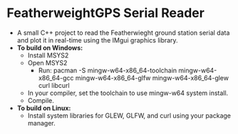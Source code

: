 # FeatherweightGPS Serial Reader
- A small C++ project to read the Featherwieght ground station serial data and plot it in real-time using the IMgui graphics library.
- **To build on Windows:**
  - Install MSYS2
  - Open MSYS2
    - Run: pacman -S mingw-w64-x86_64-toolchain mingw-w64-x86_64-gcc mingw-w64-x86_64-glfw mingw-w64-x86_64-glew curl libcurl
  - In your compiler, set the toolchain to use mingw-w64 system install.
  - Compile.
- **To build on Linux:**
  - Install system libraries for GLEW, GLFW, and curl using your package manager.